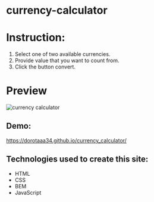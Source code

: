 # currency-calculator

# Instruction:

1. Select one of two available currencies. 
2. Provide value that you want to count from.
3. Click the button convert.

# Preview
![currency calculator](https://github.com/dorotaaa34/currency_calculator/blob/master/images/currency%20calculator.gif?raw=true)
## Demo:

https://dorotaaa34.github.io/currency_calculator/

## Technologies used to create this site:
- HTML
- CSS
- BEM
- JavaScript

